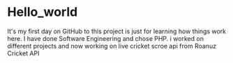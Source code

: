 # Hello_world
It's my first day on GitHub to this project is just for learning how things work here.
I have done Software Engineering and chose PHP. i worked on different projects and now working on live cricket scroe api from Roanuz Cricket API

